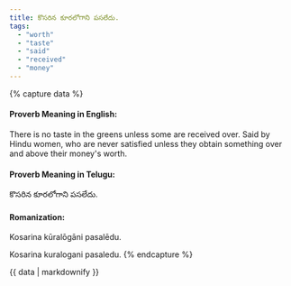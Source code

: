 ```yaml
---
title: కొసరిన కూరలోగాని పసలేదు.
tags:
  - "worth"
  - "taste"
  - "said"
  - "received"
  - "money"
---
```


{% capture data %}
#### Proverb Meaning in English:
There is no taste in the greens unless some are received over.
Said by Hindu women, who are never satisfied unless they obtain something over and above their money's worth.

#### Proverb Meaning in Telugu:
కొసరిన కూరలోగాని పసలేదు.

#### Romanization:
Kosarina kūralōgāni pasalēdu.

Kosarina kuralogani pasaledu.
{% endcapture %}

{{ data | markdownify }}

